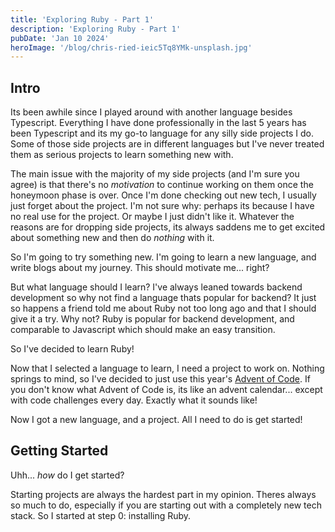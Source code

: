 ```yaml
---
title: 'Exploring Ruby - Part 1'
description: 'Exploring Ruby - Part 1'
pubDate: 'Jan 10 2024'
heroImage: '/blog/chris-ried-ieic5Tq8YMk-unsplash.jpg'
---
```


## Intro

Its been awhile since I played around with another language besides Typescript. Everything I have done professionally in the last 5 years has been Typescript and its my go-to language for any silly side projects I do. Some of those side projects are in different languages but I've never treated them as serious projects to learn something new with. 

The main issue with the majority of my side projects (and I'm sure you agree) is that there's no _motivation_ to continue working on them once the honeymoon phase is over. Once I'm done checking out new tech, I usually just forget about the project. I'm not sure why: perhaps its because I have no real use for the project. Or maybe I just didn't like it. Whatever the reasons are for dropping side projects, its always saddens me to get excited about something new and then do _nothing_ with it. 

So I'm going to try something new. I'm going to learn a new language, and write blogs about my journey. This should motivate me... right?

But what language should I learn? I've always leaned towards backend development so why not find a language thats popular for backend? It just so happens a friend told me about Ruby not too long ago and that I should give it a try. Why not? Ruby is popular for backend development, and comparable to Javascript which should make an easy transition. 

So I've decided to learn Ruby!

Now that I selected a language to learn, I need a project to work on. Nothing springs to mind, so I've decided to just use this year's [Advent of Code](https://adventofcode.com/). If you don't know what Advent of Code is, its like an advent calendar... except with code challenges every day. Exactly what it sounds like!

Now I got a new language, and a project. All I need to do is get started!

## Getting Started

Uhh... _how_ do I get started?

Starting projects are always the hardest part in my opinion. Theres always so much to do, especially if you are starting out with a completely new tech stack. So I started at step 0: installing Ruby.